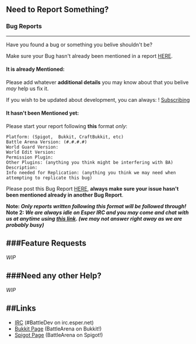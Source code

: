 ## Need to Report Something?

### Bug Reports
------------
Have you found a bug or something you belive shouldn't be?

Make sure your Bug hasn't already been mentioned in a report [HERE](https://github.com/BattlePluginsDev/BattleArena/issues/).

#### It is already Mentioned:

Please add whatever **additional details** you may know about that you belive *may* help us fix it.

If you wish to be updated about development, you can always:
! [Subscribing](http://i.imgur.com/4UGlfAV.png "Subscribe")


#### It hasn't been Mentioned yet:

Please start your report following **this** format *only*:

```
Platform: (Spigot,  Bukkit, CraftBukkit, etc)
Battle Arena Version: (#.#.#.#)
World Guard Version:
World Edit Version:
Permission Plugin:
Other Plugins: (anything you think might be interfering with BA)
Description:
Info needed for Replication: (anything you think we may need when attempting to replicate this bug)
```

Please post this Bug Report [HERE](https://github.com/BattlePluginsDev/BattleArena/issues/new), **always make sure your issue hasn't been mentioned already in another Bug Report**.

**Note: _Only reports written following this format will be followed through!_**
**Note 2: _We are always idle on Esper IRC and you may come and chat with us at anytime using [this link](http://irc.battleplugins.org/Git). (we may not answer right away as we are probably busy)_**

###Feature Requests
------------

*WIP*

###Need any other Help?
------------

*WIP*

##Links
------------
* [IRC](http://irc.battleplugins.org/Git) (#BattleDev on irc.esper.net)
* [Bukkit Page](http://dev.bukkit.org/bukkit-plugins/battlearena2/) (BattleArena on Bukkit!)
* [Spigot Page](http://spigotmc.org/resources/battle-arena.2164/) (BattleArena on Spigot!)
